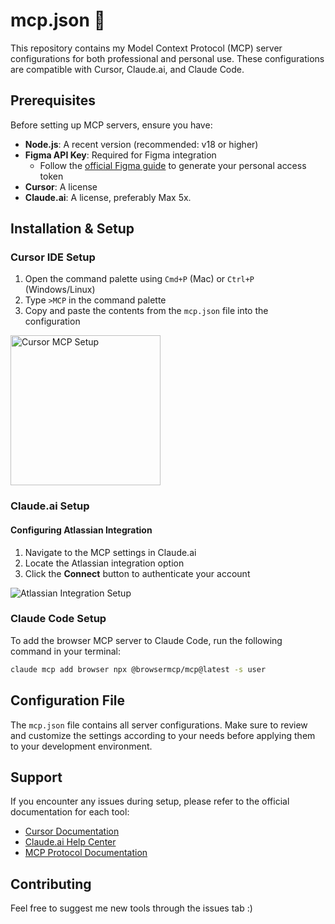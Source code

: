 # mcp.json 🤖
This repository contains my Model Context Protocol (MCP) server configurations for both professional and personal use. These configurations are compatible with Cursor, Claude.ai, and Claude Code.

## Prerequisites
Before setting up MCP servers, ensure you have:

- **Node.js**: A recent version (recommended: v18 or higher)
- **Figma API Key**: Required for Figma integration
  - Follow the [official Figma guide](https://help.figma.com/hc/en-us/articles/8085703771159-Manage-personal-access-tokens) to generate your personal access token
- **Cursor**: A license
- **Claude.ai**: A license, preferably Max 5x.

## Installation & Setup

### Cursor IDE Setup
1. Open the command palette using `Cmd+P` (Mac) or `Ctrl+P` (Windows/Linux)
2. Type `>MCP` in the command palette
3. Copy and paste the contents from the `mcp.json` file into the configuration

<img width="240" alt="Cursor MCP Setup" src="https://github.com/user-attachments/assets/038d90f2-7b09-413f-8f4c-3d2a5ae3bb06" />

### Claude.ai Setup
#### Configuring Atlassian Integration
1. Navigate to the MCP settings in Claude.ai
2. Locate the Atlassian integration option
3. Click the **Connect** button to authenticate your account

![Atlassian Integration Setup](https://github.com/user-attachments/assets/b61c85dd-a2fa-432d-898b-b709f7358c81)

### Claude Code Setup

To add the browser MCP server to Claude Code, run the following command in your terminal:

```bash
claude mcp add browser npx @browsermcp/mcp@latest -s user
```

## Configuration File

The `mcp.json` file contains all server configurations. Make sure to review and customize the settings according to your needs before applying them to your development environment.

## Support

If you encounter any issues during setup, please refer to the official documentation for each tool:
- [Cursor Documentation](https://cursor.sh/docs)
- [Claude.ai Help Center](https://support.anthropic.com)
- [MCP Protocol Documentation](https://modelcontextprotocol.io)

## Contributing
Feel free to suggest me new tools through the issues tab :)
